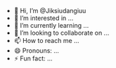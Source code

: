 - 👋 Hi, I’m @Jiksiudangiuu
- 👀 I’m interested in ...
- 🌱 I’m currently learning ...
- 💞️ I’m looking to collaborate on ...
- 📫 How to reach me ...
- 😄 Pronouns: ...
- ⚡ Fun fact: ...

<!---
Jiksiudangiuu/Jiksiudangiuu is a ✨ special ✨ repository because its `README.md` (this file) appears on your GitHub profile.
You can click the Preview link to take a look at your changes.
--->
